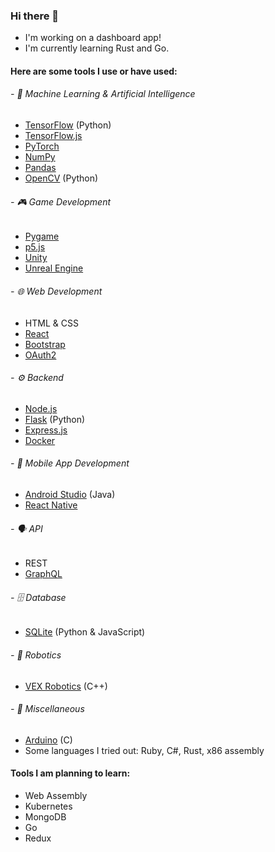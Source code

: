 ### Hi there 👋

<!--
**pokir/pokir** is a ✨ _special_ ✨ repository because its `README.md` (this file) appears on your GitHub profile.

Here are some ideas to get you started:

- 🔭 I’m currently working on ...
- 🌱 I’m currently learning ...
- 👯 I’m looking to collaborate on ...
- 🤔 I’m looking for help with ...
- 💬 Ask me about ...
- 📫 How to reach me: ...
- 😄 Pronouns: ...
- ⚡ Fun fact: ...
-->

- I'm working on a dashboard app!
- I'm currently learning Rust and Go.

#### Here are some tools I use or have used:

###### - 🧠 Machine Learning & Artificial Intelligence
  - [TensorFlow](https://www.tensorflow.org/) (Python)
  - [TensorFlow.js](https://www.tensorflow.org/js)
  - [PyTorch](https://pytorch.org/)
  - [NumPy](https://numpy.org/)
  - [Pandas](https://pandas.pydata.org/)
  - [OpenCV](https://docs.opencv.org/master/) (Python)

###### - 🎮 Game Development
  - [Pygame](https://www.pygame.org/)
  - [p5.js](https://p5js.org/)
  - [Unity](https://unity.com/)
  - [Unreal Engine](https://www.unrealengine.com/)

###### - 🌐 Web Development
  - HTML & CSS
  - [React](https://reactjs.org/)
  - [Bootstrap](https://getbootstrap.com/)
  - [OAuth2](https://oauth.net/2/)

###### - ⚙️ Backend
  - [Node.js](https://nodejs.dev/)
  - [Flask](https://flask.palletsprojects.com/) (Python)
  - [Express.js](https://expressjs.com/)
  - [Docker](https://www.docker.com/)

###### - 📱 Mobile App Development
  - [Android Studio](https://developer.android.com/studio/) (Java)
  - [React Native](https://reactnative.dev/)

###### - 🗣️ API
  - REST
  - [GraphQL](https://graphql.org/)

###### - 🗄️ Database
  - [SQLite](https://www.sqlite.org/) (Python & JavaScript)

###### - 🤖 Robotics
  - [VEX Robotics](https://www.vexrobotics.com/) (C++)

###### - 🧰 Miscellaneous
  - [Arduino](https://www.arduino.cc/) (C)
  - Some languages I tried out: Ruby, C#, Rust, x86 assembly

#### Tools I am planning to learn:

- Web Assembly
- Kubernetes
- MongoDB
- Go
- Redux
